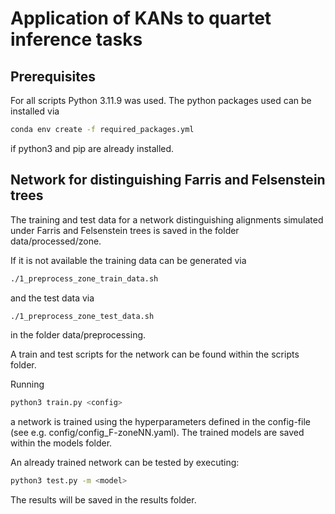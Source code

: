 # Application of KANs to quartet inference tasks

## Prerequisites

For all scripts Python 3.11.9 was used. The python packages used can be installed via
```sh
conda env create -f required_packages.yml
```
if python3 and pip are already installed.


## Network for distinguishing Farris and Felsenstein trees

The training and test data for a network distinguishing alignments simulated under Farris and Felsenstein trees is saved in the folder data/processed/zone.

If it is not available the training data can be generated via 
```sh
./1_preprocess_zone_train_data.sh
```
and the test data via
```sh
./1_preprocess_zone_test_data.sh
```
in the folder data/preprocessing.


A train and test scripts for the network can be found within the scripts folder.

Running
```sh
python3 train.py <config>
```
a network is trained using the hyperparameters defined in the config-file (see e.g. config/config_F-zoneNN.yaml). The trained models are saved within the models folder.

An already trained network can be tested by executing:
```sh
python3 test.py -m <model>
```
The results will be saved in the results folder.
